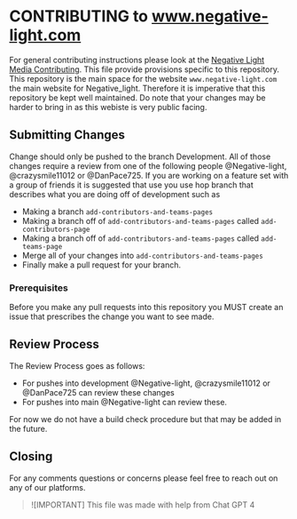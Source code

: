 # CONTRIBUTING to www.negative-light.com

For general contributing instructions please look at the [Negative Light Media Contributing](https://github.com/negative-light-media/.github/blob/main/CONTRIBUTING.md). This file provide provisions specific to this repository.
This repository is the main space for the website `www.negative-light.com` the main website for Negative_light. Therefore it is imperative that this repository be kept well maintained. Do note that your changes may be harder to bring in as this webiste is very public facing.

## Submitting Changes

Change should only be pushed to the branch Development. All of those changes require a review from one of the following people @Negative-light, @crazysmile11012 or @DanPace725.
If you are working on a feature set with a group of friends it is suggested that use you use hop branch that describes what you are doing off of development such as

- Making a branch `add-contributors-and-teams-pages`
- Making a branch off of `add-contributors-and-teams-pages` called `add-contributors-page`
- Making a branch off of `add-contributors-and-teams-pages` called `add-teams-page`
- Merge all of your changes into `add-contributors-and-teams-pages`
- Finally make a pull request for your branch.

### Prerequisites

Before you make any pull requests into this repository you MUST create an issue that prescribes the change you want to see made.

## Review Process

The Review Process goes as follows:

- For pushes into development @Negative-light, @crazysmile11012 or @DanPace725 can review these changes
- For pushes into main @Negative-light can review these.

For now we do not have a build check procedure but that may be added in the future.

## Closing

For any comments questions or concerns please feel free to reach out on any of our platforms.

> ![IMPORTANT]
> This file was made with help from Chat GPT 4
